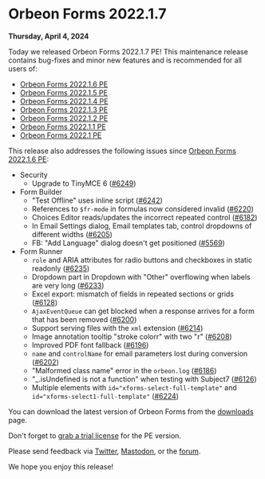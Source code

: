 # Orbeon Forms 2022.1.7

__Thursday, April 4, 2024__

Today we released Orbeon Forms 2022.1.7 PE! This maintenance release contains bug-fixes and minor new features and is recommended for all users of:

- [Orbeon Forms 2022.1.6 PE](orbeon-forms-2022.1.6.md)
- [Orbeon Forms 2022.1.5 PE](orbeon-forms-2022.1.5.md)
- [Orbeon Forms 2022.1.4 PE](orbeon-forms-2022.1.4.md)
- [Orbeon Forms 2022.1.3 PE](orbeon-forms-2022.1.3.md)
- [Orbeon Forms 2022.1.2 PE](orbeon-forms-2022.1.2.md)
- [Orbeon Forms 2022.1.1 PE](orbeon-forms-2022.1.1.md)
- [Orbeon Forms 2022.1 PE](orbeon-forms-2022.1.md)

This release also addresses the following issues since [Orbeon Forms 2022.1.6 PE](orbeon-forms-2022.1.6.md):

- Security
    - Upgrade to TinyMCE 6 ([\#6249](https://github.com/orbeon/orbeon-forms/issues/6249))
- Form Builder
    - "Test Offline" uses inline script ([\#6242](https://github.com/orbeon/orbeon-forms/issues/6242))
    - References to `$fr-mode` in formulas now considered invalid ([\#6220](https://github.com/orbeon/orbeon-forms/issues/6220))
    - Choices Editor reads/updates the incorrect repeated control ([\#6182](https://github.com/orbeon/orbeon-forms/issues/6182))
    - In Email Settings dialog, Email templates tab, control dropdowns of different widths ([\#6205](https://github.com/orbeon/orbeon-forms/issues/6205))
    - FB: "Add Language" dialog doesn't get positioned ([\#5569](https://github.com/orbeon/orbeon-forms/issues/5569))
- Form Runner
    - `role` and ARIA attributes for radio buttons and checkboxes in static readonly ([\#6235](https://github.com/orbeon/orbeon-forms/issues/6235))
    - Dropdown part in Dropdown with "Other" overflowing when labels are very long ([\#6233](https://github.com/orbeon/orbeon-forms/issues/6233))
    - Excel export: mismatch of fields in repeated sections or grids ([\#6128](https://github.com/orbeon/orbeon-forms/issues/6128))
    - `AjaxEventQueue` can get blocked when a response arrives for a form that has been removed ([\#6200](https://github.com/orbeon/orbeon-forms/issues/6200))
    - Support serving files with the `xml` extension ([\#6214](https://github.com/orbeon/orbeon-forms/issues/6214))
    - Image annotation tooltip "stroke colorr" with two "r" ([\#6208](https://github.com/orbeon/orbeon-forms/issues/6208))
    - Improved PDF font fallback ([\#6196](https://github.com/orbeon/orbeon-forms/issues/6196))
    - `name` and `controlName` for email parameters lost during conversion ([\#6202](https://github.com/orbeon/orbeon-forms/issues/6202))
    - "Malformed class name" error in the `orbeon.log` ([\#6186](https://github.com/orbeon/orbeon-forms/issues/6186))
    - "_.isUndefined is not a function" when testing with Subject7 ([\#6126](https://github.com/orbeon/orbeon-forms/issues/6126))
    - Multiple elements with `id="xforms-select-full-template"` and `id="xforms-select1-full-template"` ([\#6224](https://github.com/orbeon/orbeon-forms/issues/6224))

You can download the latest version of Orbeon Forms from the [downloads](https://www.orbeon.com/download) page.

Don't forget to [grab a trial license](https://prod.orbeon.com/prod/fr/orbeon/register/new) for the PE version.

Please send feedback via [Twitter](https://twitter.com/orbeon), [Mastodon](https://mastodon.social/@orbeon), or the [forum](https://www.orbeon.com/community).

We hope you enjoy this release!

